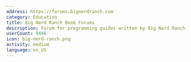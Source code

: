```yaml
---
address: https://forums.bignerdranch.com
category: Education
title: Big Nerd Ranch Book Forums
description: Forum for programming guides written by Big Nerd Ranch
userCount: 9446
icon: big-nerd-ranch.png
activity: medium
language: en_US
---
```

